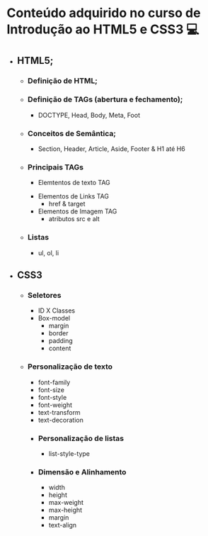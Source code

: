 # Conteúdo adquirido no curso de Introdução ao HTML5 e CSS3 :computer:

- ## HTML5;
    - ### Definição de HTML;
    - ### Definição de TAGs (abertura e fechamento);
        - DOCTYPE, Head, Body, Meta, Foot
    - ### Conceitos de Semântica;
        - Section, Header, Article, Aside, Footer & H1 até H6
    - ### Principais TAGs
        - Elemtentos de texto TAG </p>
        - Elementos de Links TAG </a>
            - href & target
        - Elementos de Imagem TAG <img>
            - atributos src e alt
    - ### Listas
        - ul, ol, li
- ## CSS3
    - ### Seletores
        - ID X Classes
        - Box-model
            - margin
            - border
            - padding
            - content
    - ### Personalização de texto
        - font-family
        - font-size
        - font-style
        - font-weight
        - text-transform
        - text-decoration
        - ### Personalização de listas
            - list-style-type
        - ### Dimensão e Alinhamento
            - width
            - height
            - max-weight
            - max-height
            - margin
            - text-align
            
